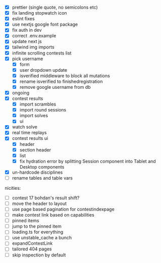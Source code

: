 - [x] prettier (single quote, no semicolons etc)
- [x] fix landing stopwatch icon
- [x] eslint fixes
- [x] use nextjs google font package
- [x] fix auth in dev
- [x] correct .env.example
- [x] update next js
- [x] tailwind img imports
- [x] infinite scrolling contests list
- [x] pick username
    - [x] form
    - [x] user dropdown update
    - [x] isverified middleware to block all mutations
    - [x] rename isverified to finishedregistration
    - [x] remove google username from db 
- [x] ongoing
- [x] contest results
    - [x] import scrambles
    - [x] import round sessions
    - [x] import solves
    - [x] ui
- [x] watch solve
- [x] real time replays
- [x] contest results ui
    - [x] header
    - [x] section header
    - [x] list
    - [x] fix hydration error by splitting Session component into Tablet and Desktop components
- [x] un-hardcode disciplines
- [ ] rename tables and table vars

nicities:
- [ ] contest 17 bohdan's result shift?
- [ ] move the header to layout
- [ ] use page based pagination for contestindexpage
- [ ] make contest link based on capabilities
- [ ] pinned items
- [ ] jump to the pinned item
- [ ] loading.ts for everything
- [ ] use unstable_cache a bunch
- [ ] expandContestLink
- [ ] tailored 404 pages
- [ ] skip inspection by default
